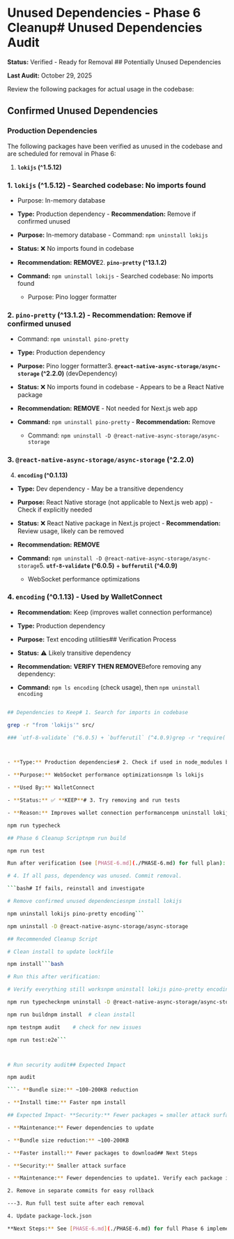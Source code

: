 # Unused Dependencies - Phase 6 Cleanup# Unused Dependencies Audit



**Status:** Verified - Ready for Removal  ## Potentially Unused Dependencies

**Last Audit:** October 29, 2025

Review the following packages for actual usage in the codebase:

## Confirmed Unused Dependencies

### Production Dependencies

The following packages have been verified as unused in the codebase and are scheduled for removal in Phase 6:

1. **`lokijs` (^1.5.12)**

### 1. `lokijs` (^1.5.12)   - Searched codebase: No imports found

   - Purpose: In-memory database

- **Type:** Production dependency   - **Recommendation:** Remove if confirmed unused

- **Purpose:** In-memory database   - Command: `npm uninstall lokijs`

- **Status:** ❌ No imports found in codebase

- **Recommendation:** **REMOVE**2. **`pino-pretty` (^13.1.2)**

- **Command:** `npm uninstall lokijs`   - Searched codebase: No imports found  

   - Purpose: Pino logger formatter

### 2. `pino-pretty` (^13.1.2)   - **Recommendation:** Remove if confirmed unused

   - Command: `npm uninstall pino-pretty`

- **Type:** Production dependency

- **Purpose:** Pino logger formatter3. **`@react-native-async-storage/async-storage` (^2.2.0)** (devDependency)

- **Status:** ❌ No imports found in codebase   - Appears to be a React Native package

- **Recommendation:** **REMOVE**   - Not needed for Next.js web app

- **Command:** `npm uninstall pino-pretty`   - **Recommendation:** Remove

   - Command: `npm uninstall -D @react-native-async-storage/async-storage`

### 3. `@react-native-async-storage/async-storage` (^2.2.0)

4. **`encoding` (^0.1.13)**

- **Type:** Dev dependency   - May be a transitive dependency

- **Purpose:** React Native storage (not applicable to Next.js web app)   - Check if explicitly needed

- **Status:** ❌ React Native package in Next.js project   - **Recommendation:** Review usage, likely can be removed

- **Recommendation:** **REMOVE**

- **Command:** `npm uninstall -D @react-native-async-storage/async-storage`5. **`utf-8-validate` (^6.0.5)** + **`bufferutil` (^4.0.9)**

   - WebSocket performance optimizations

### 4. `encoding` (^0.1.13)   - Used by WalletConnect

   - **Recommendation:** Keep (improves wallet connection performance)

- **Type:** Production dependency

- **Purpose:** Text encoding utilities## Verification Process

- **Status:** ⚠️ Likely transitive dependency

- **Recommendation:** **VERIFY THEN REMOVE**Before removing any dependency:

- **Command:** `npm ls encoding` (check usage), then `npm uninstall encoding`

```bash

## Dependencies to Keep# 1. Search for imports in codebase

grep -r "from 'lokijs'" src/

### `utf-8-validate` (^6.0.5) + `bufferutil` (^4.0.9)grep -r "require('lokijs')" src/



- **Type:** Production dependencies# 2. Check if used in node_modules by other packages

- **Purpose:** WebSocket performance optimizationsnpm ls lokijs

- **Used By:** WalletConnect

- **Status:** ✅ **KEEP**# 3. Try removing and run tests

- **Reason:** Improves wallet connection performancenpm uninstall lokijs

npm run typecheck

## Phase 6 Cleanup Scriptnpm run build

npm run test

Run after verification (see [PHASE-6.md](./PHASE-6.md) for full plan):

# 4. If all pass, dependency was unused. Commit removal.

```bash# If fails, reinstall and investigate

# Remove confirmed unused dependenciesnpm install lokijs

npm uninstall lokijs pino-pretty encoding```

npm uninstall -D @react-native-async-storage/async-storage

## Recommended Cleanup Script

# Clean install to update lockfile

npm install```bash

# Run this after verification:

# Verify everything still worksnpm uninstall lokijs pino-pretty encoding

npm run typechecknpm uninstall -D @react-native-async-storage/async-storage

npm run buildnpm install  # clean install

npm testnpm audit    # check for new issues

npm run test:e2e```



# Run security audit## Expected Impact

npm audit

```- **Bundle size:** ~100-200KB reduction

- **Install time:** Faster npm install

## Expected Impact- **Security:** Fewer packages = smaller attack surface

- **Maintenance:** Fewer dependencies to update

- **Bundle size reduction:** ~100-200KB

- **Faster install:** Fewer packages to download## Next Steps

- **Security:** Smaller attack surface

- **Maintenance:** Fewer dependencies to update1. Verify each package is truly unused

2. Remove in separate commits for easy rollback

---3. Run full test suite after each removal

4. Update package-lock.json

**Next Steps:** See [PHASE-6.md](./PHASE-6.md) for full Phase 6 implementation plan.5. Document removals in changelog

